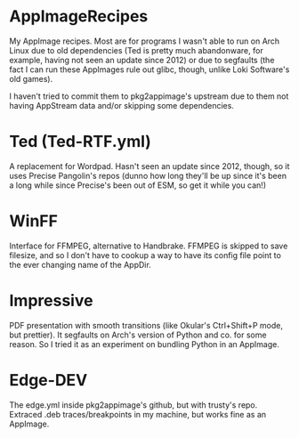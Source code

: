 # AppImageRecipes
My AppImage recipes. Most are for programs I wasn't able to run on Arch Linux due to old dependencies (Ted is pretty much abandonware, for example, having not seen an update since 2012) or due to segfaults (the fact I can run these AppImages rule out glibc, though, unlike Loki Software's old games).

I haven't tried to commit them to pkg2appimage's upstream due to them not having AppStream data and/or skipping some dependencies.

# Ted (Ted-RTF.yml)

A replacement for Wordpad. Hasn't seen an update since 2012, though, so it uses Precise Pangolin's repos (dunno how long they'll be up since it's been a long while since Precise's been out of ESM, so get it while you can!)

# WinFF

Interface for FFMPEG, alternative to Handbrake. FFMPEG is skipped to save filesize, and so I don't have to cookup a way to have its config file point to the ever changing name of the AppDir.

# Impressive

PDF presentation with smooth transitions (like Okular's Ctrl+Shift+P mode, but prettier). It segfaults on Arch's version of Python and co. for some reason. So I tried it as an experiment on bundling Python in an AppImage.

# Edge-DEV

The edge.yml inside pkg2appimage's github, but with trusty's repo. Extraced .deb traces/breakpoints in my machine, but works fine as an AppImage.

